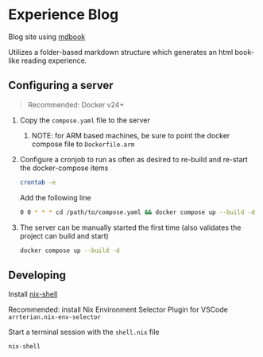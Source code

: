 # Experience Blog

Blog site using [mdbook](https://rust-lang.github.io/mdBook/index.html)

Utilizes a folder-based markdown structure which generates an html book-like reading experience.

## Configuring a server

> Recommended: Docker v24+

1. Copy the `compose.yaml` file to the server
   1. NOTE: for ARM based machines, be sure to point the docker compose file to `Dockerfile.arm`
2. Configure a cronjob to run as often as desired to re-build and re-start the docker-compose items

    ```sh
    crontab -e
    ```

    Add the following line

    ```sh
    0 0 * * * cd /path/to/compose.yaml && docker compose up --build -d
    ```

3. The server can be manually started the first time (also validates the project can build and start)

    ```sh
    docker compose up --build -d
    ```

## Developing

Install [nix-shell](https://nixos.org/manual/nix/stable/installation/installing-binary#multi-user-installation)

Recommended: install Nix Environment Selector Plugin for VSCode
`arrterian.nix-env-selector`

Start a terminal session with the `shell.nix` file

```bash
nix-shell
```
